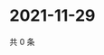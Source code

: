 # 2021-11-29

共 0 条

<!-- BEGIN WEIBO -->
<!-- 最后更新时间 Mon Nov 29 2021 04:08:56 GMT+0800 (China Standard Time) -->

<!-- END WEIBO -->
